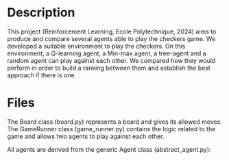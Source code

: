 # Description

This project (Reinforcement Learning, Ecole Polytechnique, 2024) aims to produce and compare several agents able to play the checkers game. We developed a suitable environment to play the checkers. On this environment, a Q-learning agent, a Min-max agent, a tree-agent and a random agent can play against each other. We compared how they would perform in order to build a ranking between them and establish the best approach if there is one.

# Files

The Board class (board.py) represents a board and gives its allowed moves.
The GameRunner class (game_runner.py) contains the logic related to the game and allows two agents to play against each other.

All agents are derived from the generic Agent class (abstract_agent.py):
